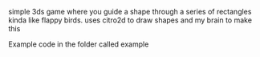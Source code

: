 simple 3ds game where you guide a shape through a series of rectangles kinda like flappy birds. uses citro2d to draw shapes and my brain to make this

Example code in the folder called example